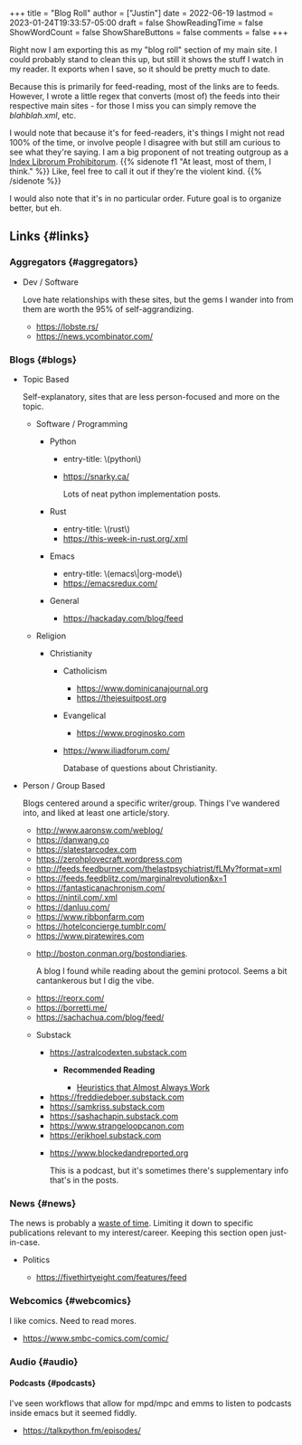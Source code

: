 +++
title = "Blog Roll"
author = ["Justin"]
date = 2022-06-19
lastmod = 2023-01-24T19:33:57-05:00
draft = false
ShowReadingTime = false
ShowWordCount = false
ShowShareButtons = false
comments = false
+++

Right now I am exporting this as my "blog roll" section of my main
site. I could probably stand to clean this up, but still it shows the stuff I
watch in my reader. It exports when I save, so it should be pretty much to
date.

Because this is primarily for feed-reading, most of the links are to feeds. However,
I wrote  a little regex that converts (most of) the feeds into their
respective main sites - for those I miss you can simply remove the
_blahblah.xml_, etc.

I would note that because it's for feed-readers, it's things I might not read 100% of the
time, or involve people I disagree with but still am curious to see what they're
saying. I am a big proponent of not treating outgroup as a [Index Librorum
Prohibitorum](https://en.wikipedia.org/wiki/Index_Librorum_Prohibitorum).  {{% sidenote f1  "At least, most of them, I think." %}}  Like, feel free to call it out if they're the violent kind. {{% /sidenote %}}

I would also note that it's in no particular order. Future goal is to organize
better, but eh.


## Links {#links}


### Aggregators {#aggregators}

<!--list-separator-->

-  Dev / Software

    Love hate relationships with these sites, but the gems I wander into from them
    are worth the 95% of self-aggrandizing.

    <!--list-separator-->

    -  <https://lobste.rs/>

    <!--list-separator-->

    -  <https://news.ycombinator.com/>


### Blogs {#blogs}

<!--list-separator-->

-  Topic Based

    Self-explanatory, sites that are less person-focused and more on the topic.

    <!--list-separator-->

    -  Software / Programming

        <!--list-separator-->

        -  Python

            <!--list-separator-->

            -  entry-title: \\(python\\)

            <!--list-separator-->

            -  <https://snarky.ca/>

                Lots of neat python implementation posts.

        <!--list-separator-->

        -  Rust

            <!--list-separator-->

            -  entry-title: \\(rust\\)

            <!--list-separator-->

            -  <https://this-week-in-rust.org/.xml>

        <!--list-separator-->

        -  Emacs

            <!--list-separator-->

            -  entry-title: \\(emacs\\|org-mode\\)

            <!--list-separator-->

            -  <https://emacsredux.com/>

        <!--list-separator-->

        -  General

            <!--list-separator-->

            -  <https://hackaday.com/blog/feed>

    <!--list-separator-->

    -  Religion

        <!--list-separator-->

        -  Christianity

            <!--list-separator-->

            -  Catholicism

                <!--list-separator-->

                -  <https://www.dominicanajournal.org>

                <!--list-separator-->

                -  <https://thejesuitpost.org>

            <!--list-separator-->

            -  Evangelical

                <!--list-separator-->

                -  <https://www.proginosko.com>

            <!--list-separator-->

            -  <https://www.iliadforum.com/>

                Database of questions about Christianity.

<!--list-separator-->

-  Person / Group Based

    Blogs centered around a specific writer/group. Things I've wandered into,
    and liked at least one article/story.

    <!--list-separator-->

    -  <http://www.aaronsw.com/weblog/>

    <!--list-separator-->

    -  <https://danwang.co>

    <!--list-separator-->

    -  <https://slatestarcodex.com>

    <!--list-separator-->

    -  <https://zerohplovecraft.wordpress.com>

    <!--list-separator-->

    -  <http://feeds.feedburner.com/thelastpsychiatrist/fLMy?format=xml>

    <!--list-separator-->

    -  <https://feeds.feedblitz.com/marginalrevolution&x=1>

    <!--list-separator-->

    -  <https://fantasticanachronism.com/>

    <!--list-separator-->

    -  <https://nintil.com/.xml>

    <!--list-separator-->

    -  <https://danluu.com/>

    <!--list-separator-->

    -  <https://www.ribbonfarm.com>

    <!--list-separator-->

    -  <https://hotelconcierge.tumblr.com/>

    <!--list-separator-->

    -  <https://www.piratewires.com>

    <!--list-separator-->

    -  <http://boston.conman.org/bostondiaries>.

        A blog I found while reading about the gemini protocol. Seems a bit cantankerous
        but I dig the vibe.

    <!--list-separator-->

    -  <https://reorx.com/>

    <!--list-separator-->

    -  <https://borretti.me/>

    <!--list-separator-->

    -  <https://sachachua.com/blog/feed/>

    <!--list-separator-->

    -  Substack

        <!--list-separator-->

        -  <https://astralcodexten.substack.com>

            <!--list-separator-->

            -  ****Recommended Reading****

                <!--list-separator-->

                -  [Heuristics that Almost Always Work](https://astralcodexten.substack.com/p/heuristics-that-almost-always-work)

        <!--list-separator-->

        -  <https://freddiedeboer.substack.com>

        <!--list-separator-->

        -  <https://samkriss.substack.com>

        <!--list-separator-->

        -  <https://sashachapin.substack.com>

        <!--list-separator-->

        -  <https://www.strangeloopcanon.com>

        <!--list-separator-->

        -  <https://erikhoel.substack.com>

        <!--list-separator-->

        -  <https://www.blockedandreported.org>

            This is a podcast, but it's sometimes there's supplementary info that's in the posts.


### News {#news}

The news is probably a  [waste of time](http://www.aaronsw.com/weblog/hatethenews). Limiting it down to specific publications
relevant to my interest/career. Keeping this section open just-in-case.

<!--list-separator-->

-  Politics

    <!--list-separator-->

    -  <https://fivethirtyeight.com/features/feed>


### Webcomics {#webcomics}

I like comics. Need to read mores.

<!--list-separator-->

-  <https://www.smbc-comics.com/comic/>


### Audio {#audio}


#### Podcasts {#podcasts}

I've seen workflows that allow for mpd/mpc and emms to listen to podcasts inside
emacs but it seemed fiddly.

<!--list-separator-->

-  <https://talkpython.fm/episodes/>
